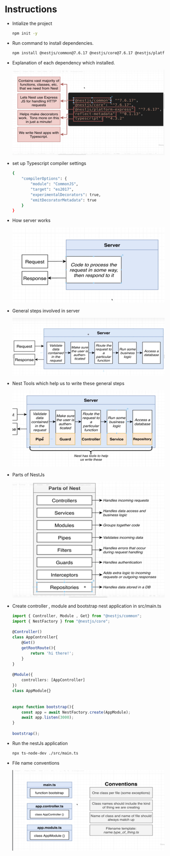 # Instructions

- Intialize the project
    ```bash
    npm init -y
    ```

- Run command to install dependencies.
    ```bash
    npm install @nestjs/common@7.6.17 @nestjs/core@7.6.17 @nestjs/platform-express@7.6.17 reflect-metadata@0.1.13 typescript@4.3.2

- Explanation of each dependency which installed.

    <img src = "public/img/nest-dependencies.png">


- set up Typescript compiler settings
    ```bash
    {
        "compilerOptions": {
            "module": "CommonJS",
            "target": "es2017",
            "experimentalDecorators": true,
            "emitDecoratorMetadata": true
        }
    }
    ```

- How server works

    <img src = "public/img/server-intro.png">

- General steps involved in server
    
    <img src = "public/img/server-detailed-intro.png">

- Nest Tools which help us to write these general steps

    <img src = "public/img/nest-tools-for-server.png">

- Parts of NestJs

    <img src = "public/img/parts-of-nestjs.png">

- Create controller , module and bootstrap nest application in src/main.ts
    ```ts
    import { Controller, Module , Get} from "@nestjs/common";
    import { NestFactory } from "@nestjs/core";

    @Controller()
    class AppController{
        @Get()
        getRootRoute(){
            return 'hi there!';
        }
    }

    @Module({
        controllers: [AppController]
    })
    class AppModule{}


    async function bootstrap(){
        const app = await NestFactory.create(AppModule);
        await app.listen(3000);
    }

    bootstrap();
    ```

- Run the nestJs application
    ```bash
    npx ts-node-dev ./src/main.ts
    ```

- File name conventions

    <img src = "./public/img/file-structure-conventions.png">
    



